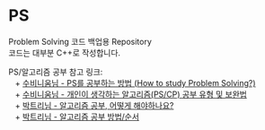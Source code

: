 # PS
Problem Solving 코드 백업용 Repository  
코드는 대부분 C++로 작성합니다.  

PS/알고리즘 공부 참고 링크:  
&nbsp;&nbsp;&nbsp;+ [수비니움님 - PS를 공부하는 방법 (How to study Problem Solving?)](https://subinium.github.io/how-to-study-problem-solving/)  
&nbsp;&nbsp;&nbsp;+ [수비니움님 - 개인이 생각하는 알고리즘(PS/CP) 공부 유형 및 보완법](https://subinium.github.io/PS-Study-Types-and-Complements/)  
&nbsp;&nbsp;&nbsp;+ [박트리님 - 알고리즘 공부, 어떻게 해야하나요?](https://baactree.tistory.com/52)  
&nbsp;&nbsp;&nbsp;+ [박트리님 - 알고리즘 공부 방법/순서](https://baactree.tistory.com/14)  